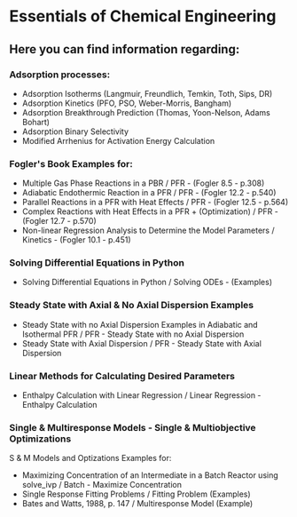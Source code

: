 # Essentials of Chemical Engineering

## Here you can find information regarding:

### Adsorption processes:
- Adsorption Isotherms (Langmuir, Freundlich, Temkin, Toth, Sips, DR)
- Adsorption Kinetics (PFO, PSO, Weber-Morris, Bangham)
- Adsorption Breakthrough Prediction (Thomas, Yoon-Nelson, Adams Bohart)
- Adsorption Binary Selectivity
- Modified Arrhenius for Activation Energy Calculation

### Fogler's Book Examples for:
- Multiple Gas Phase Reactions in a PBR / PFR - (Fogler 8.5 - p.308)
- Adiabatic Endothermic Reaction in a PFR / PFR - (Fogler 12.2 - p.540)
- Parallel Reactions in a PFR with Heat Effects / PFR - (Fogler 12.5 - p.564)
- Complex Reactions with Heat Effects in a PFR + (Optimization) / PFR - (Fogler 12.7 - p.570)
- Non-linear Regression Analysis to Determine the Model Parameters / Kinetics - (Fogler 10.1 - p.451)

### Solving Differential Equations in Python
- Solving Differential Equations in Python / Solving ODEs - (Examples)

### Steady State with Axial & No Axial Dispersion Examples
- Steady State with no Axial Dispersion Examples in Adiabatic and Isothermal PFR / PFR - Steady State with no Axial Dispersion
- Steady State with Axial Dispersion / PFR - Steady State with Axial Dispersion

### Linear Methods for Calculating Desired Parameters
- Enthalpy Calculation with Linear Regression / Linear Regression - Enthalpy Calculation

### Single & Multiresponse Models - Single & Multiobjective Optimizations
S & M Models and Optizations Examples for:
- Maximizing Concentration of an Intermediate in a Batch Reactor using solve_ivp / Batch - Maximize Concentration
- Single Response Fitting Problems / Fitting Problem (Examples)
- Bates and Watts, 1988, p. 147 / Multiresponse Model (Example)
